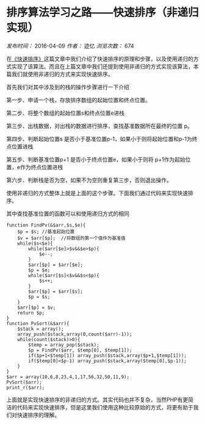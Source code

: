 # 排序算法学习之路——快速排序（非递归实现）

_发布时间：_ 2016-04-09 _作者：_ 迹忆 _浏览次数：_ 674

在[《快速排序》][0]这篇文章中我们介绍了快速排序的原理和步骤，以及使用递归的方式实现了该算法。而且在上篇文章中我们还提到使用非递归的方式实现该算法，本篇我们就使用非递归的方式来实现快速排序。

首先我们对其中涉及到的栈的操作步骤进行一下介绍

第一步、申请一个栈，存放排序数组的起始位置和终点位置。

第二步、将整个数组的起始位置s和终点位置e进栈

第三步、出栈数据，对出栈的数据进行排序，查找基准数据所在最终的位置 p。

第四步、判断起始位置s 是否小于基准位置p-1，如果小于则将起始位置和p-1为终点位置进栈

第五步、判断基准位置p+1 是否小于终点位置e，如果小于则将 p+1作为起始位置，e作为终点位置进栈

第六步、判断栈是否为空，如果不为空则重复第三步，否则退出操作。

使用非递归的方式整体上就是上面的这个步骤。下面我们通过代码来实现快速排序。

其中查找基准位置的函数可以和使用递归方式的相同

```
function FindPv(&$arr,$s,$e){
    $p = $s; //基准起始位置
    $v = $arr[$p];  //将数组的第一个值作为基准值
    while($s<$e){
        while($arr[$e]>$v&&$e>$p){
            $e--;
        }
        $arr[$p] = $arr[$e];
        $p = $e;
        while($arr[$s]<$v&&$s<$p){
            $s++;
        }
        $arr[$p] = $arr[$s];
        $p = $s;
    }
    $arr[$p] = $v;
    return $p;
}
function PvSort(&$arr){
    $stack = array();
    array_push($stack,array(0,count($arr)-1));
    while(count($stack)>0){
        $temp = array_pop($stack);
        $p = FindPv($arr, $temp[0], $temp[1]);
        if($p+1<$temp[1]) array_push($stack,array($p+1,$temp[1]));
        if($temp[0]<$p-1) array_push($stack,array($temp[0],$p-1));
    }
}
$arr = array(10,6,8,23,4,1,17,56,32,50,11,9);
PvSort($arr);
print_r($arr);
```

上面就是实现快速排序的非递归的方式。其实代码也并不复杂，当然PHP有更简洁的代码来实现快速排序，但是这里我们使用这种比较原始的方式，将更有助于我们对快速排序的理解。

[0]: https://www.onmpw.com/tm/xwzj/algorithm_108.html